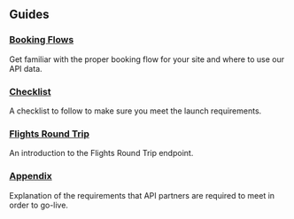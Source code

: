 ## Guides

### [Booking Flows](/guides/air/flow.md)

Get familiar with the proper booking flow for your site and where to use our API data.

### [Checklist](/guides/air/checklist.md)

A checklist to follow to make sure you meet the launch requirements.

### [Flights Round Trip](/guides/air/flights-round-trip.md)

An introduction to the Flights Round Trip endpoint.

### [Appendix](/guides/air/appendix.md)

Explanation of the requirements that API
partners are required to meet in order to go-live.